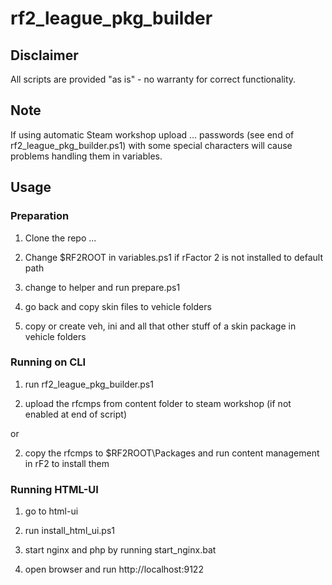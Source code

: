 # rf2_league_pkg_builder

## Disclaimer

All scripts are provided "as is" - no warranty for correct functionality.

## Note

If using automatic Steam workshop upload ... passwords (see end of rf2_league_pkg_builder.ps1) with some special characters will cause problems handling them in variables.

## Usage

### Preparation

1. Clone the repo ...

2. Change $RF2ROOT in variables.ps1 if rFactor 2 is not installed to default path

3. change to helper and run prepare.ps1

4. go back and copy skin files to vehicle folders

5. copy or create veh, ini and all that other stuff of a skin package in vehicle folders

### Running on CLI

1. run rf2_league_pkg_builder.ps1 

2. upload the rfcmps from content folder to steam workshop (if not enabled at end of script)

or

2. copy the rfcmps to $RF2ROOT\Packages and run content management in rF2 to install them

### Running HTML-UI

1. go to html-ui

2. run install_html_ui.ps1

3. start nginx and php by running start_nginx.bat

4. open browser and run http://localhost:9122


